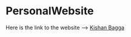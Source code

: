# PersonalWebsite

Here is the link to the website --> [Kishan Bagga](https://kishanbagga.github.io/personalwebsite/)
